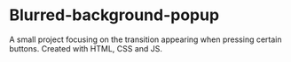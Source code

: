 # Blurred-background-popup
A small project focusing on the transition appearing when pressing certain buttons. Created with HTML, CSS and JS.
